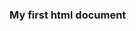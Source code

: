 <html>
   <head>
      <title>Welcome to html</title>
   </head>
   <body>
        <H3>My first html document</H3>
   </body>
</html>
